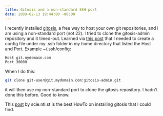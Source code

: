 ```yaml
---
title: Gitosis and a non-standard SSH port
date: 2009-02-13 19:44:00 -06:00
---
```


I recently installed [gitosis](http://eagain.net/gitweb/?p=gitosis.git;a=summary), a free way to host your own git repositories, and I am using a non-standard port (not 22). I tried to clone the gitosis-admin repository and it timed-out. Learned via [this post](http://mechanicalrobotfish.com/posts/119-installing-git-server-using-gitosis) that I needed to create a config file under my .ssh folder in my home directory that listed the Host and Port. Example ~/.ssh/config:

```bash
Host git.mydomain.com
Port 30000
```

When I do this:

```bash
git clone git-user@git.mydomain.com:gitosis-admin.git
```

it will then use my non-standard port to clone the gitosis repository. I hadn't done this before. Good to know.

This [post](http://scie.nti.st/2007/11/14/hosting-git-repositories-the-easy-and-secure-way) by scie.nti.st is the best HowTo on installing gitosis that I could find.
